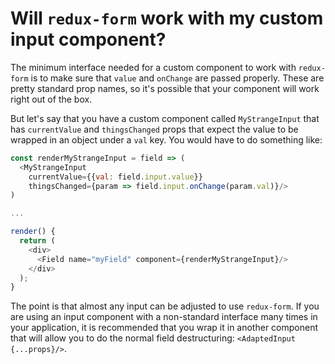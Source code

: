 # Will `redux-form` work with my custom input component?
  
The minimum interface needed for a custom component to work with `redux-form` is to make sure that
`value` and `onChange` are passed properly. These are pretty standard prop names, so it's 
possible that your component will work right out of the box.

But let's say that you have a custom component called `MyStrangeInput` that has `currentValue`
and `thingsChanged` props that expect the value to be wrapped in an object under a `val` key. You
would have to do something like:

```javascript
const renderMyStrangeInput = field => (
  <MyStrangeInput 
    currentValue={{val: field.input.value}}
    thingsChanged={param => field.input.onChange(param.val)}/> 
)

...

render() {
  return (
    <div>
      <Field name="myField" component={renderMyStrangeInput}/>
    </div>
  );
}
```

The point is that almost any input can be adjusted to use `redux-form`. If you are using an input
component with a non-standard interface many times in your application, it is recommended that
you wrap it in another component that will allow you to do the normal field destructuring:
`<AdaptedInput {...props}/>`.
